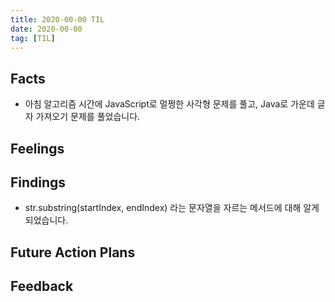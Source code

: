 ```yaml
---
title: 2020-00-00 TIL
date: 2020-00-00
tag: [TIL]
---
```


## Facts

- 아침 알고리즘 시간에 JavaScript로 멀쩡한 사각형 문제를 풀고, Java로 가운데 글자 가져오기 문제를 풀었습니다.


## Feelings

## Findings

- str.substring(startIndex, endIndex) 라는 문자열을 자르는 메서드에 대해 알게 되었습니다.

## Future Action Plans

## Feedback
